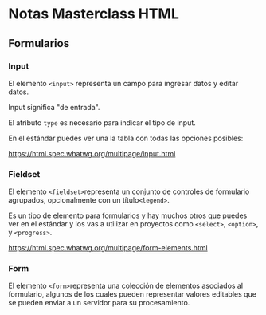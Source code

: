 # Notas Masterclass HTML

## Formularios

### Input

El elemento `<input>` representa un campo para ingresar datos y editar datos.

Input significa "de entrada".

El atributo `type` es necesario para indicar el tipo de input.

En el estándar puedes ver una la tabla con todas las opciones posibles:

https://html.spec.whatwg.org/multipage/input.html

### Fieldset

El elemento `<fieldset>`representa un conjunto de controles de formulario agrupados, opcionalmente con un título`<legend>`.

Es un tipo de elemento para formularios y hay muchos otros que puedes ver en el estándar y los vas a utilizar en proyectos como `<select>`, `<option>`, y `<progress>`.

https://html.spec.whatwg.org/multipage/form-elements.html

### Form

El elemento `<form>`representa una colección de elementos asociados al formulario, algunos de los cuales pueden representar valores editables que se pueden enviar a un servidor para su procesamiento.